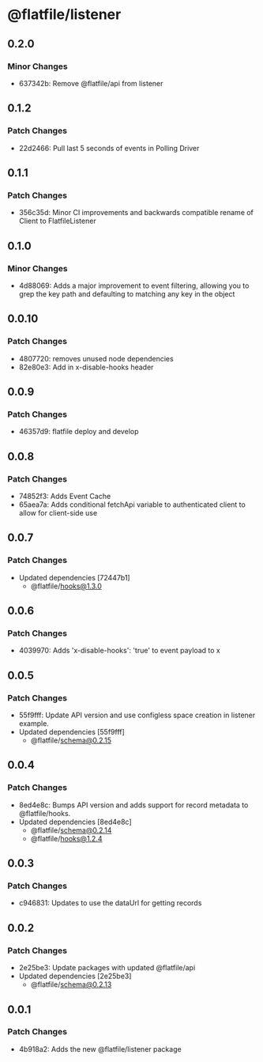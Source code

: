# @flatfile/listener

## 0.2.0

### Minor Changes

- 637342b: Remove @flatfile/api from listener

## 0.1.2

### Patch Changes

- 22d2466: Pull last 5 seconds of events in Polling Driver

## 0.1.1

### Patch Changes

- 356c35d: Minor CI improvements and backwards compatible rename of Client to FlatfileListener

## 0.1.0

### Minor Changes

- 4d88069: Adds a major improvement to event filtering, allowing you to grep the key path and defaulting to matching any key in the object

## 0.0.10

### Patch Changes

- 4807720: removes unused node dependencies
- 82e80e3: Add in x-disable-hooks header

## 0.0.9

### Patch Changes

- 46357d9: flatfile deploy and develop

## 0.0.8

### Patch Changes

- 74852f3: Adds Event Cache
- 65aea7a: Adds conditional fetchApi variable to authenticated client to allow for client-side use

## 0.0.7

### Patch Changes

- Updated dependencies [72447b1]
  - @flatfile/hooks@1.3.0

## 0.0.6

### Patch Changes

- 4039970: Adds 'x-disable-hooks': 'true' to event payload to x

## 0.0.5

### Patch Changes

- 55f9fff: Update API version and use configless space creation in listener example.
- Updated dependencies [55f9fff]
  - @flatfile/schema@0.2.15

## 0.0.4

### Patch Changes

- 8ed4e8c: Bumps API version and adds support for record metadata to @flatfile/hooks.
- Updated dependencies [8ed4e8c]
  - @flatfile/schema@0.2.14
  - @flatfile/hooks@1.2.4

## 0.0.3

### Patch Changes

- c946831: Updates to use the dataUrl for getting records

## 0.0.2

### Patch Changes

- 2e25be3: Update packages with updated @flatfile/api
- Updated dependencies [2e25be3]
  - @flatfile/schema@0.2.13

## 0.0.1

### Patch Changes

- 4b918a2: Adds the new @flatfile/listener package
